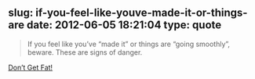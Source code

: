 slug: if-you-feel-like-youve-made-it-or-things-are
date: 2012-06-05 18:21:04
type: quote
---

> If you feel like you’ve “made it” or things are “going smoothly”, beware. These are signs of danger.

[Don’t Get Fat!](http://babblingvc.typepad.com/pjozefak/2012/06/dont-get-fat.html)
